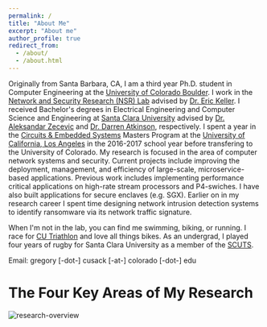 ```yaml
---
permalink: /
title: "About Me"
excerpt: "About me"
author_profile: true
redirect_from: 
  - /about/
  - /about.html
---
```


Originally from Santa Barbara, CA, I am a third year Ph.D. student in Computer Engineering at the [University of Colorado Boulder](https://www.colorado.edu/).  I work in the [Network and Security Research (NSR) Lab](http://nsr.colorado.edu/) advised by [Dr. Eric Keller](https://eric-keller.github.io).  I received Bachelor's degrees in Electrical Engineering and Computer Science and Engineering at [Santa Clara University](https://www.scu.edu/) advised by [Dr. Aleksandar Zecevic](http://www.engr.scu.edu/~azecevic/) and [Dr. Darren Atkinson](http://www.cse.scu.edu/~atkinson/), respectively.  I spent a year in the [Circuits & Embedded Systems](https://www.ee.ucla.edu/circuits-embedded-systems/) Masters Program at the [University of California, Los Angeles](http://www.ucla.edu/) in the 2016-2017 school year before transfering to the University of Colorado. My research is focused in the area of computer network systems and security. Current projects include improving the deployment, management, and efficiency of large-scale, microservice-based applications. Previous work includes implementing performance critical applications on high-rate stream processors and P4-swiches. I have also built applications for secure enclaves (e.g. SGX). Earlier on in my research career I spent time designing network intrusion detection systems to identify ransomware via its network traffic signature.

When I'm not in the lab, you can find me swimming, biking, or running.  I race for [CU Triathlon](https://www.cutriathlon.com/) and love all things bikes.  As an undergrad, I played four years of rugby for Santa Clara University as a member of the [SCUTS](http://www.santaclararfc.com/).  

Email: gregory [-dot-] cusack [-at-] colorado [-dot-] edu

# The Four Key Areas of My Research
![research-overview](https://gregcusack.github.io/files/Greg-Cusack-Research-Overview.png "Overview of Currenct and Past Research")

